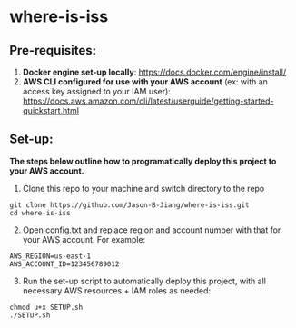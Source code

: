 # where-is-iss

## Pre-requisites:
1. **Docker engine set-up locally**: https://docs.docker.com/engine/install/
2. **AWS CLI configured for use with your AWS account** (ex: with an access key assigned to your IAM user): https://docs.aws.amazon.com/cli/latest/userguide/getting-started-quickstart.html

## Set-up:
**The steps below outline how to programatically deploy this project to your AWS account.**

1. Clone this repo to your machine and switch directory to the repo
```
git clone https://github.com/Jason-B-Jiang/where-is-iss.git
cd where-is-iss
```

2. Open config.txt and replace region and account number with that for your AWS account. For example:
```
AWS_REGION=us-east-1
AWS_ACCOUNT_ID=123456789012
```

3. Run the set-up script to automatically deploy this project, with all necessary AWS resources + IAM roles as needed:
```
chmod u+x SETUP.sh
./SETUP.sh
```
